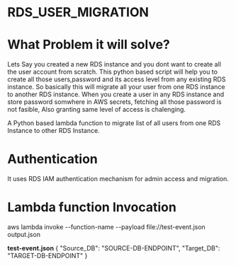 # RDS_USER_MIGRATION

# What Problem it will solve?
Lets Say you created a new RDS instance and you dont want to create all the user account from scratch.
This python based script will help you to create all those users,password and its access level from any existing RDS instance.
So basically this will migrate all your user from one RDS instance to another RDS instance.
When you create a user in any RDS instance and store password somwhere in AWS secrets, fetching all those password is not fasible, Also granting same level of access is chalenging.

A Python based lambda function to migrate list of all users from one RDS Instance to other RDS Instance.

# Authentication 
It uses RDS IAM authentication mechanism for admin access and migration.


# Lambda function Invocation
aws lambda invoke --function-name <function-name> --payload file://test-event.json output.json


**test-event.json**
{
  "Source_DB": "SOURCE-DB-ENDPOINT",
  "Target_DB": "TARGET-DB-ENDPOINT"
}
